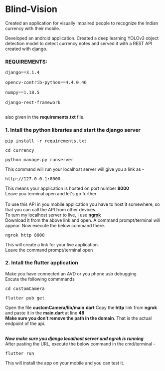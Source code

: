 # Blind-Vision
Created an application for visually impaired people to recognize the Indian currency with their mobile.

Developed an android application. Created a deep learning YOLOv3 object detection model to detect currency notes and served it with a REST API created with django.


### REQUIREMENTS:
<pre>
django==3.1.4<br>
opencv-contrib-python==4.4.0.46<br>
numpy==1.18.5<br>
django-rest-framework<br>
</pre>

also given in the **requirements.txt** file.

### 1. Intall the python libraries and start the django server
<pre>pip install -r requirements.txt</pre>

<pre>cd currency</pre>
<pre>python manage.py runserver</pre>
This command will run your localhost server will give you a link as -
<pre>http://127.0.0.1:8000</pre>
This means your application is hosted on port number **8000**<br>
Leave you terminal open and let's go further
<br><br>
To use this API in you mobile application you have to host it somewhere, so that you can call the API from other devices.<br>
To turn my localhost server to live, I use **<a href="https://ngrok.com/download">ngrok</a>**<br>
Download it from the above link and open. A command prompt/terminal will appear. Now execute the below command there.
<pre>ngrok http 8000</pre>
This will create a link for your live application.<br>
Leave the command prompt/terminal open<br>

### 2. Intall the flutter application
Make you have connected an AVD or you phone usb debugging<br>
Excute the following commmands
<pre>cd customCamera</pre>
<pre>flutter pub get</pre>
Open the file  **customCamera/lib/main.dart**
Copy the **http** link from **ngrok** and paste it in the **main.dart** at line **48**<br>
**Make sure you don't remove the path in the domain**. That is the actual endpoint of the api.<br><br>

***Now make sure you django localhost server and ngrok is running***<br>
After pasting the URL, execute the below command in the cmd/terminal -
<pre>flutter run</pre>
This will install the app on your mobile and you can test it.
